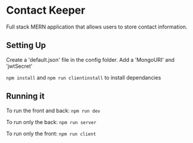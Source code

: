 # Contact Keeper
Full stack MERN application that allows users to store contact information.

## Setting Up
Create a 'default.json' file in the config folder. Add a 'MongoURI' and 'jwtSecret'

`npm install` and `npm run clientinstall` to install dependancies

## Running it
To run the front and back: `npm run dev`

To run only the back: `npm run server`

To run only the front: `npm run client`
